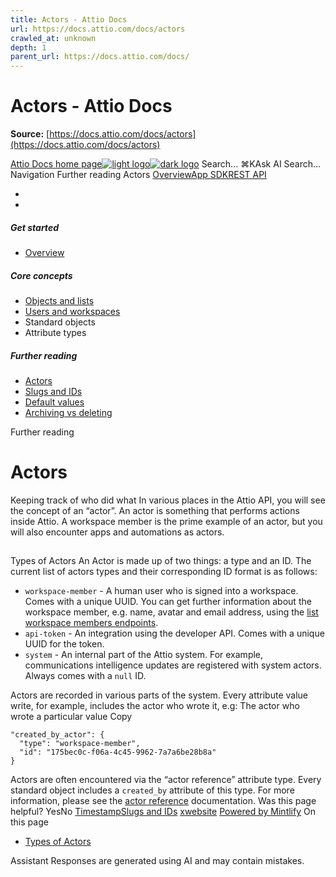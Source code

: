 ```yaml
---
title: Actors - Attio Docs
url: https://docs.attio.com/docs/actors
crawled_at: unknown
depth: 1
parent_url: https://docs.attio.com/docs/
---
```


# Actors - Attio Docs

**Source:** [https://docs.attio.com/docs/actors](https://docs.attio.com/docs/actors)

[Attio Docs home page![light logo](https://mintlify.s3.us-west-1.amazonaws.com/attio/logo/light.svg)![dark logo](https://mintlify.s3.us-west-1.amazonaws.com/attio/logo/dark.svg)](https://docs.attio.com/)
Search...
⌘KAsk AI
Search...
Navigation
Further reading
Actors
[Overview](https://docs.attio.com/docs/overview)[App SDK](https://docs.attio.com/sdk/introduction)[REST API](https://docs.attio.com/rest-api/overview)
* [](https://build.attio.com/)
* [](https://attio.com/help)
##### Get started
  * [Overview](https://docs.attio.com/docs/overview)


##### Core concepts
  * [Objects and lists](https://docs.attio.com/docs/objects-and-lists)
  * [Users and workspaces](https://docs.attio.com/docs/users-and-workspaces)
  * Standard objects
  * Attribute types


##### Further reading
  * [Actors](https://docs.attio.com/docs/actors)
  * [Slugs and IDs](https://docs.attio.com/docs/slugs-and-ids)
  * [Default values](https://docs.attio.com/docs/default-values)
  * [Archiving vs deleting](https://docs.attio.com/docs/archiving-vs-deleting)


Further reading
# Actors
Keeping track of who did what
In various places in the Attio API, you will see the concept of an “actor”. An actor is something that performs actions inside Attio. A workspace member is the prime example of an actor, but you will also encounter apps and automations as actors.
## 
[​](https://docs.attio.com/docs/actors#types-of-actors)
Types of Actors
An Actor is made up of two things: a type and an ID. The current list of actors types and their corresponding ID format is as follows:
  * `workspace-member` - A human user who is signed into a workspace. Comes with a unique UUID. You can get further information about the workspace member, e.g. name, avatar and email address, using the [list workspace members endpoints](https://docs.attio.com/rest-api/endpoint-reference/workspace-members/get-a-workspace-member).
  * `api-token` - An integration using the developer API. Comes with a unique UUID for the token.
  * `system` - An internal part of the Attio system. For example, communications intelligence updates are registered with system actors. Always comes with a `null` ID.


Actors are recorded in various parts of the system. Every attribute value write, for example, includes the actor who wrote it, e.g:
The actor who wrote a particular value
Copy
```
"created_by_actor": {
  "type": "workspace-member",
  "id": "175bec0c-f06a-4c45-9962-7a7a6be28b8a"
}
```

Actors are often encountered via the “actor reference” attribute type. Every standard object includes a `created_by` attribute of this type. For more information, please see the [actor reference](https://docs.attio.com/docs/attribute-types/attribute-types-actor-reference.mdx) documentation.
Was this page helpful?
YesNo
[Timestamp](https://docs.attio.com/docs/attribute-types/attribute-types-timestamp)[Slugs and IDs](https://docs.attio.com/docs/slugs-and-ids)
[x](https://x.com/Attio)[website](https://attio.com)
[Powered by Mintlify](https://mintlify.com/preview-request?utm_campaign=poweredBy&utm_medium=referral&utm_source=docs.attio.com)
On this page
  * [Types of Actors](https://docs.attio.com/docs/actors#types-of-actors)


Assistant
Responses are generated using AI and may contain mistakes.
